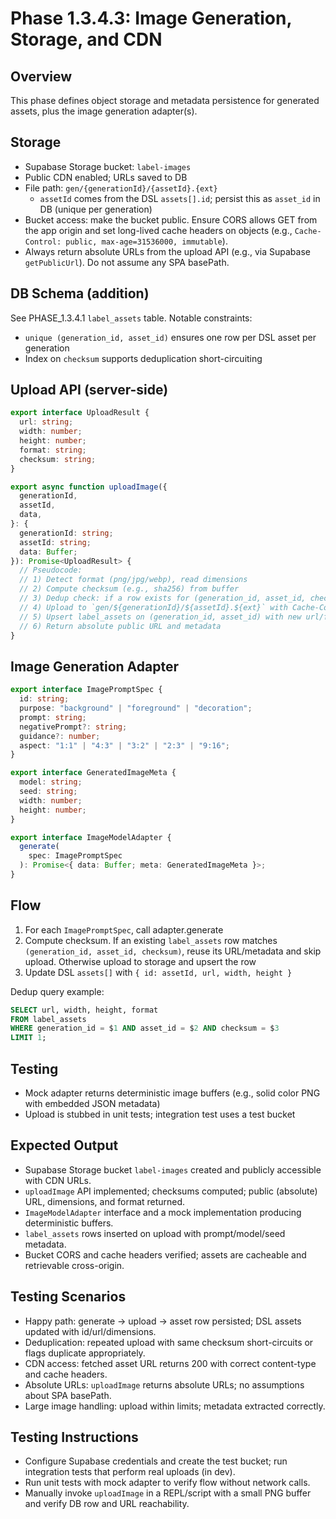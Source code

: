 # Phase 1.3.4.3: Image Generation, Storage, and CDN

## Overview

This phase defines object storage and metadata persistence for generated assets, plus the image generation adapter(s).

## Storage

- Supabase Storage bucket: `label-images`
- Public CDN enabled; URLs saved to DB
- File path: `gen/{generationId}/{assetId}.{ext}`
  - `assetId` comes from the DSL `assets[].id`; persist this as `asset_id` in DB (unique per generation)
- Bucket access: make the bucket public. Ensure CORS allows GET from the app origin and set long-lived cache headers on
  objects (e.g., `Cache-Control: public, max-age=31536000, immutable`).
- Always return absolute URLs from the upload API (e.g., via Supabase `getPublicUrl`). Do not assume any SPA basePath.

## DB Schema (addition)

See PHASE_1.3.4.1 `label_assets` table. Notable constraints:

- `unique (generation_id, asset_id)` ensures one row per DSL asset per generation
- Index on `checksum` supports deduplication short-circuiting

## Upload API (server-side)

```ts
export interface UploadResult {
  url: string;
  width: number;
  height: number;
  format: string;
  checksum: string;
}

export async function uploadImage({
  generationId,
  assetId,
  data,
}: {
  generationId: string;
  assetId: string;
  data: Buffer;
}): Promise<UploadResult> {
  // Pseudocode:
  // 1) Detect format (png/jpg/webp), read dimensions
  // 2) Compute checksum (e.g., sha256) from buffer
  // 3) Dedup check: if a row exists for (generation_id, asset_id, checksum), short-circuit and return existing URL/metadata
  // 4) Upload to `gen/${generationId}/${assetId}.${ext}` with Cache-Control headers
  // 5) Upsert label_assets on (generation_id, asset_id) with new url/format/width/height/checksum
  // 6) Return absolute public URL and metadata
}
```

## Image Generation Adapter

```ts
export interface ImagePromptSpec {
  id: string;
  purpose: "background" | "foreground" | "decoration";
  prompt: string;
  negativePrompt?: string;
  guidance?: number;
  aspect: "1:1" | "4:3" | "3:2" | "2:3" | "9:16";
}

export interface GeneratedImageMeta {
  model: string;
  seed: string;
  width: number;
  height: number;
}

export interface ImageModelAdapter {
  generate(
    spec: ImagePromptSpec
  ): Promise<{ data: Buffer; meta: GeneratedImageMeta }>;
}
```

## Flow

1. For each `ImagePromptSpec`, call adapter.generate
2. Compute checksum. If an existing `label_assets` row matches `(generation_id, asset_id, checksum)`, reuse its URL/metadata
   and skip upload. Otherwise upload to storage and upsert the row
3. Update DSL `assets[]` with `{ id: assetId, url, width, height }`

Dedup query example:

```sql
SELECT url, width, height, format
FROM label_assets
WHERE generation_id = $1 AND asset_id = $2 AND checksum = $3
LIMIT 1;
```

## Testing

- Mock adapter returns deterministic image buffers (e.g., solid color PNG with embedded JSON metadata)
- Upload is stubbed in unit tests; integration test uses a test bucket

## Expected Output

- Supabase Storage bucket `label-images` created and publicly accessible with CDN URLs.
- `uploadImage` API implemented; checksums computed; public (absolute) URL, dimensions, and format returned.
- `ImageModelAdapter` interface and a mock implementation producing deterministic buffers.
- `label_assets` rows inserted on upload with prompt/model/seed metadata.
- Bucket CORS and cache headers verified; assets are cacheable and retrievable cross-origin.

## Testing Scenarios

- Happy path: generate → upload → asset row persisted; DSL assets updated with id/url/dimensions.
- Deduplication: repeated upload with same checksum short-circuits or flags duplicate appropriately.
- CDN access: fetched asset URL returns 200 with correct content-type and cache headers.
- Absolute URLs: `uploadImage` returns absolute URLs; no assumptions about SPA basePath.
- Large image handling: upload within limits; metadata extracted correctly.

## Testing Instructions

- Configure Supabase credentials and create the test bucket; run integration tests that perform real uploads (in dev).
- Run unit tests with mock adapter to verify flow without network calls.
- Manually invoke `uploadImage` in a REPL/script with a small PNG buffer and verify DB row and URL reachability.
